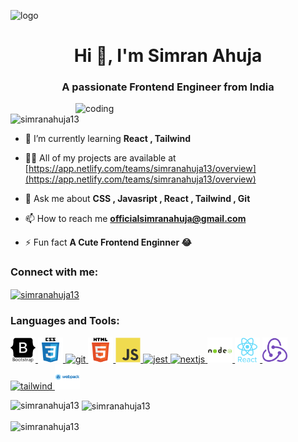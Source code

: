 ![logo](https://github.com/simranahuja13/simranahuja13/blob/main/frotend%20engineer.png)
<h1 align="center">Hi 👋, I'm Simran Ahuja</h1>
<h3 align="center">A passionate Frontend Engineer from India</h3>
<img align="right" alt="coding" width="400" src="https://media4.giphy.com/media/RbDKaczqWovIugyJmW/200w.webp?cid=ecf05e47sqm60rcb6zz6shc22xiqvgllqijswll56s03cbt9&ep=v1_gifs_search&rid=200w.webp&ct=g">

<p align="left"> <img src="https://komarev.com/ghpvc/?username=simranahuja13&label=Profile%20views&color=0e75b6&style=flat" alt="simranahuja13" /> </p>

- 🌱 I’m currently learning **React , Tailwind**

- 👨‍💻 All of my projects are available at [https://app.netlify.com/teams/simranahuja13/overview](https://app.netlify.com/teams/simranahuja13/overview)

- 💭 Ask me about **CSS , Javasript , React , Tailwind , Git**

- 📫 How to reach me **officialsimranahuja@gmail.com**

- ⚡ Fun fact **A Cute Frontend Enginner 😂**

<h3 align="left">Connect with me:</h3>
<p align="left">
<a href="https://linkedin.com/in/simranahuja13" target="blank"><img align="center" src="https://raw.githubusercontent.com/rahuldkjain/github-profile-readme-generator/master/src/images/icons/Social/linked-in-alt.svg" alt="simranahuja13" height="30" width="40" /></a>
</p>

<h3 align="left">Languages and Tools:</h3>
<p align="left"> <a href="https://getbootstrap.com" target="_blank" rel="noreferrer"> <img src="https://raw.githubusercontent.com/devicons/devicon/master/icons/bootstrap/bootstrap-plain-wordmark.svg" alt="bootstrap" width="40" height="40"/> </a> <a href="https://www.w3schools.com/css/" target="_blank" rel="noreferrer"> <img src="https://raw.githubusercontent.com/devicons/devicon/master/icons/css3/css3-original-wordmark.svg" alt="css3" width="40" height="40"/> </a> <a href="https://git-scm.com/" target="_blank" rel="noreferrer"> <img src="https://www.vectorlogo.zone/logos/git-scm/git-scm-icon.svg" alt="git" width="40" height="40"/> </a> <a href="https://www.w3.org/html/" target="_blank" rel="noreferrer"> <img src="https://raw.githubusercontent.com/devicons/devicon/master/icons/html5/html5-original-wordmark.svg" alt="html5" width="40" height="40"/> </a> <a href="https://developer.mozilla.org/en-US/docs/Web/JavaScript" target="_blank" rel="noreferrer"> <img src="https://raw.githubusercontent.com/devicons/devicon/master/icons/javascript/javascript-original.svg" alt="javascript" width="40" height="40"/> </a> <a href="https://jestjs.io" target="_blank" rel="noreferrer"> <img src="https://www.vectorlogo.zone/logos/jestjsio/jestjsio-icon.svg" alt="jest" width="40" height="40"/> </a> <a href="https://nextjs.org/" target="_blank" rel="noreferrer"> <img src="https://cdn.worldvectorlogo.com/logos/nextjs-2.svg" alt="nextjs" width="40" height="40"/> </a> <a href="https://nodejs.org" target="_blank" rel="noreferrer"> <img src="https://raw.githubusercontent.com/devicons/devicon/master/icons/nodejs/nodejs-original-wordmark.svg" alt="nodejs" width="40" height="40"/> </a> <a href="https://reactjs.org/" target="_blank" rel="noreferrer"> <img src="https://raw.githubusercontent.com/devicons/devicon/master/icons/react/react-original-wordmark.svg" alt="react" width="40" height="40"/> </a> <a href="https://redux.js.org" target="_blank" rel="noreferrer"> <img src="https://raw.githubusercontent.com/devicons/devicon/master/icons/redux/redux-original.svg" alt="redux" width="40" height="40"/> </a> <a href="https://tailwindcss.com/" target="_blank" rel="noreferrer"> <img src="https://www.vectorlogo.zone/logos/tailwindcss/tailwindcss-icon.svg" alt="tailwind" width="40" height="40"/> </a> <a href="https://webpack.js.org" target="_blank" rel="noreferrer"> <img src="https://raw.githubusercontent.com/devicons/devicon/d00d0969292a6569d45b06d3f350f463a0107b0d/icons/webpack/webpack-original-wordmark.svg" alt="webpack" width="40" height="40"/> </a> </p>

<p><img align="left" src="https://github-readme-stats.vercel.app/api/top-langs?username=simranahuja13&show_icons=true&locale=en&layout=compact" alt="simranahuja13" /></p>

<p>&nbsp;<img align="center" src="https://github-readme-stats.vercel.app/api?username=simranahuja13&show_icons=true&locale=en" alt="simranahuja13" /></p>

<p><img align="center" src="https://github-readme-streak-stats.herokuapp.com/?user=simranahuja13&" alt="simranahuja13" /></p>
